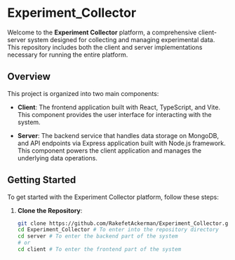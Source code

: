 # Experiment_Collector

Welcome to the **Experiment Collector** platform, a comprehensive client-server system designed for collecting and managing experimental data. This repository includes both the client and server implementations necessary for running the entire platform.

## Overview

This project is organized into two main components:

- **Client**: The frontend application built with React, TypeScript, and Vite. This component provides the user interface for interacting with the system.

- **Server**: The backend service that handles data storage on MongoDB, and API endpoints via Express application built with Node.js framework. This component powers the client application and manages the underlying data operations.

## Getting Started

To get started with the Experiment Collector platform, follow these steps:

1. **Clone the Repository**:
   ```bash
   git clone https://github.com/RakefetAckerman/Experiment_Collector.git
   cd Experiment_Collector # To enter into the repository directory
   cd server # To enter the backend part of the system
   # or
   cd client # To enter the frontend part of the system
   ```
